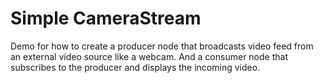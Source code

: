 # Simple CameraStream

Demo for how to create a producer node that broadcasts video feed from an external video source like a webcam.
And a consumer node that subscribes to the producer and displays the incoming video.
